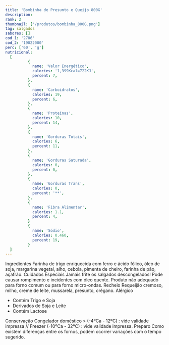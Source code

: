 ```yaml
---
title: 'Bombinha de Presunto e Queijo 800G'
description: 
rank: 2
thumbnail: ['/produtos/bombinha_800G.png']
tag: salgados
sabores: []
cod_1: '2706'
cod_2: '19022000'
perc: ['60', 'g']
nutricional:
  [
          {
            name: 'Valor Energético',
            calories: '1,399Kcal=722KJ',
            percent: 7,
          },
          {
            name: 'Carboidratos',
            calories: 19,
            percent: 6,
          },
          {
            name: 'Proteínas',
            calories: 10,
            percent: 14,
          },
          {
            name: 'Gorduras Totais',
            calories: 6,
            percent: 11,
          },
          {
            name: 'Gorduras Saturada',
            calories: 0,
            percent: 0,
          },
          {
            name: 'Gorduras Trans',
            calories: 0,
            percent: '**',
          },
          {
            name: 'Fibra Alimentar',
            calories: 1.1,
            percent: 4,
          }
          {
            name: 'Sódio',
            calories: 0.460,
            percent: 19,
          }
  ]
---
```

  <panels>
    <panel>
      <panel-title>Ingredientes</panel-title>
      <panel-content>
        Farinha de trigo enriquecida com ferro e ácido fólico, óleo de soja, margarina vegetal, alho, cebola, pimenta de cheiro, farinha de pão, açafrão.
      </panel-content>
    </panel>    
    <panel>
      <panel-title>Cuidados Especiais</panel-title>
      <panel-content>
        Jamais frite os salgados descongelados! Pode causar rompimento e incidentes com óleo quente. Produto não adequado para forno comum ou para forno micro-ondas.
      </panel-content>
    </panel>
    <panel>
      <panel-title>Recheio</panel-title>
      <panel-content>
        Requeijão cremoso, milho, creme de leite, mussarela, presunto, orégano.
      </panel-content>
    </panel>
    <panel>
      <panel-title>Alérgico</panel-title>
      <panel-content>
        <ul>
          <li>Contém Trigo e Soja</li>
          <li>Derivados de Soja e Leite</li>
          <li>Contém Lactose</li>
        </ul>
      </panel-content>
    </panel>
    <panel>
      <panel-title>Conservação</panel-title>
      <panel-content>
        Congelador doméstico > (-4ºCa - 12ºC) : vide validade impressa // Freezer (-10ºCa - 32ºC) : vide validade impressa.
      </panel-content>
    </panel>
    <panel>
      <panel-title>Preparo</panel-title>
      <panel-content>
        <preparo preparo="Panela" :data="[
        'Em uma panela pequena, aqueça o óleo por 5 minutos (160ºC)',
        'Coloque de 5 a 7 salgados têm que ficar submersos no óleo.'
        ]"></preparo>
        <preparo preparo="Fritadeira Elétrica (com Óleo)" :data="[
        'Siga as instruções do fabricante. Fritar somente salgados CONGELADOS.',
        ]"></preparo>
        <preparo preparo="Fritadeira Elétrica (Sem Óleo)" :data="[
        'Nos modelos Air Fryer, recomenda-se aquecer por 5 minutos na potência máxima, colocar de 7 a 10 salgados CONGELADOS e deixar por 10 minutos.',
        'o tempo de aquecimento e fritura pode mudar de acordo com o modelo da fritadeira. Siga as instruções do fabricante.'
        ]"></preparo>
           Como existem diferenças entre os fornos, podem ocorrer variações com o tempo sugerido.
      </panel-content>
    </panel>
  </panels>